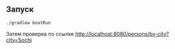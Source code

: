 ## Запуск

```bash
./gradlew bootRun
```

Затем проверка по
ссылке [http://localhost:8080/persons/by-city?city=Sochi](http://localhost:8080/persons/by-city?city=Sochi)